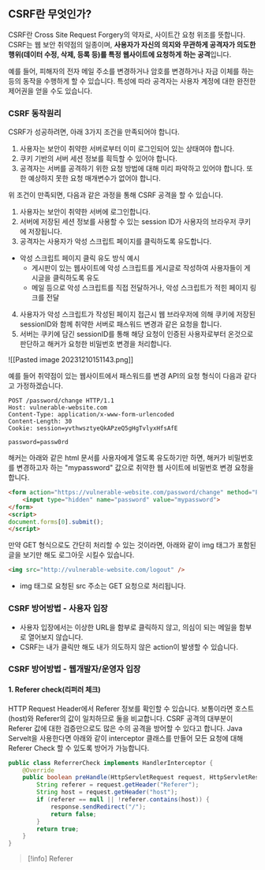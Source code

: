 ## CSRF란 무엇인가?
CSRF란 Cross Site Request Forgery의 약자로, 사이트간 요청 위조를 뜻합니다. CSRF는 웹 보안 취약점의 일종이며, **사용자가 자신의 의지와 무관하게 공격자가 의도한 행위(데이터 수정, 삭제, 등록 등)를 특정 웹사이트에 요청하게 하는 공격**입니다.

예를 들어, 피해자의 전자 메일 주소를 변경하거나 암호를 변경하거나 자금 이체를 하는 등의 동작을 수행하게 할 수 있습니다. 특성에 따라 공격자는 사용자 계정에 대한 완전한 제어권을 얻을 수도 있습니다.

### CSRF 동작원리
CSRF가 성공하려면, 아래 3가지 조건을 만족되어야 합니다.
1. 사용자는 보안이 취약한 서버로부터 이미 로그인되어 있는 상태여야 합니다.
2. 쿠키 기반의 서버 세션 정보를 흭득할 수 있어야 합니다.
3. 공격자는 서버를 공격하기 위한 요청 방법에 대해 미리 파악하고 있어야 합니다. 또한 예상하지 못한 요청 매개변수가 없어야 합니다.

위 조건이 만족되면, 다음과 같은 과정을 통해 CSRF 공격을 할 수 있습니다.

1. 사용자는 보안이 취약한 서버에 로그인합니다.
2. 서버에 저장된 세션 정보를 사용할 수 있는 session ID가 사용자의 브라우저 쿠키에 저장됩니다.
3. 공격자는 사용자가 악성 스크립트 페이지를 클릭하도록 유도합니다.
- 악성 스크립트 페이지 클릭 유도 방식 예시
	- 게시판이 있는 웹사이트에 악성 스크립트를 게시글로 작성하여 사용자들이 게시글을 클릭하도록 유도
	- 메일 등으로 악성 스크립트를 직접 전달하거나, 악성 스크립트가 적힌 페이지 링크를 전달
4. 사용자가 악성 스크립트가 작성된 페이지 접근시 웹 브라우저에 의해 쿠키에 저장된 sessionID와 함께 취약한 서버로 패스워드 변경과 같은 요청을 합니다.
5. 서버는 쿠키에 담긴 sessionID를 통해 해당 요청이 인증된 사용자로부터 온것으로 판단하고 해커가 요청한 비밀번호 변경을 처리합니다.

![[Pasted image 20231210151143.png]]

예를 들어 취약점이 있는 웹사이트에서 패스워드를 변경 API의 요청 형식이 다음과 같다고 가정하겠습니다.
```http
POST /password/change HTTP/1.1
Host: vulnerable-website.com
Content-Type: application/x-www-form-urlencoded
Content-Length: 30
Cookie: session=yvthwsztyeQkAPzeQ5gHgTvlyxHfsAfE

password=passw0rd
```

해커는 아래와 같은 html 문서를 사용자에게 열도록 유도하기만 하면, 해커가 비밀번호를 변경하고자 하는 "mypassword" 값으로 취약한 웹 사이트에 비밀번호 변경 요청을 합니다.


```HTML
<form action="https://vulnerable-website.com/password/change" method="POST">
	<input type="hidden" name="password" value="mypassword">
</form>
<script>          
document.forms[0].submit();
</script>
```

만약 GET 형식으로도 간단히 처리할 수 있는 것이라면, 아래와 같이 img 태그가 포함된 글을 보기만 해도 로그아웃 시킬수 있습니다.
```HTML
<img src="http://vulnerable-website.com/logout" />
```
- img 태그로 요청된 src 주소는 GET 요청으로 처리됩니다.

### CSRF 방어방법 - 사용자 입장
- 사용자 입장에서는 이상한 URL을 함부로 클릭하지 않고, 의심이 되는 메일을 함부로 열어보지 않습니다.
- CSRF는 내가 클릭만 해도 내가 의도하지 않은 action이 발생할 수 있습니다.


### CSRF 방어방법 - 웹개발자/운영자 입장
#### 1. Referer check(리퍼러 체크)
HTTP Request Header에서 Referer 정보를 확인할 수 있습니다. 보통이라면 호스트(host)와 Referer의 값이 일치하므로 둘을 비교합니다. CSRF 공격의 대부분이 Referer 값에 대한 검증만으로도 많은 수의 공격을 방어할 수 있다고 합니다. Java Servelt을 사용한다면 아래와 같이 interceptor 클래스를 만들어 모든 요청에 대해 Referer Check 할 수 있도록 방어가 가능합니다.

```Java
public class ReferrerCheck implements HandlerInterceptor {
    @Override
    public boolean preHandle(HttpServletRequest request, HttpServletResponse response, Object handler) throws Exception {
        String referer = request.getHeader("Referer");
        String host = request.getHeader("host");
        if (referer == null || !referer.contains(host)) {
            response.sendRedirect("/");
            return false;
        }
        return true;
    }
}
```

> [!info] 
> Referer
> 

